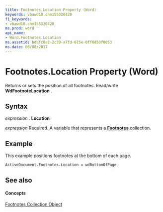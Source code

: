 ```yaml
---
title: Footnotes.Location Property (Word)
keywords: vbawd10.chm155320420
f1_keywords:
- vbawd10.chm155320420
ms.prod: word
api_name:
- Word.Footnotes.Location
ms.assetid: bdbfc0e2-2c39-a7fd-675e-0ff6d50f0053
ms.date: 06/08/2017
---
```



# Footnotes.Location Property (Word)

Returns or sets the position of all footnotes. Read/write  **WdFootnoteLocation** .


## Syntax

 _expression_ . **Location**

 _expression_ Required. A variable that represents a **[Footnotes](Word.footnotes.md)** collection.


## Example

This example positions footnotes at the bottom of each page.


```vb
ActiveDocument.Footnotes.Location = wdBottomOfPage
```


## See also


#### Concepts


[Footnotes Collection Object](Word.footnotes.md)

